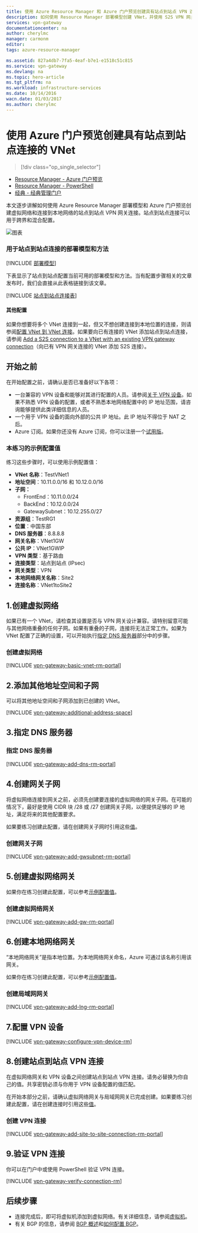 ```yaml
---
title: 使用 Azure Resource Manager 和 Azure 门户预览创建具有站点到站点 VPN 连接的虚拟网络 | Azure
description: 如何使用 Resource Manager 部署模型创建 VNet，并使用 S2S VPN 网关连接将其连接到本地网络。
services: vpn-gateway
documentationcenter: na
author: cherylmc
manager: carmonm
editor: 
tags: azure-resource-manager

ms.assetid: 827a4db7-7fa5-4eaf-b7e1-e1518c51c815
ms.service: vpn-gateway
ms.devlang: na
ms.topic: hero-article
ms.tgt_pltfrm: na
ms.workload: infrastructure-services
ms.date: 10/14/2016
wacn.date: 01/03/2017
ms.author: cherylmc
---
```


# 使用 Azure 门户预览创建具有站点到站点连接的 VNet
> [!div class="op_single_selector"]
- [Resource Manager - Azure 门户预览](./vpn-gateway-howto-site-to-site-resource-manager-portal.md)
- [Resource Manager - PowerShell](./vpn-gateway-create-site-to-site-rm-powershell.md)
- [经典 - 经典管理门户](./vpn-gateway-site-to-site-create.md)

本文逐步讲解如何使用 Azure Resource Manager 部署模型和 Azure 门户预览创建虚拟网络和连接到本地网络的站点到站点 VPN 网关连接。站点到站点连接可以用于跨界和混合配置。

![图表](./media/vpn-gateway-howto-site-to-site-resource-manager-portal/s2srmportal.png)  

### 用于站点到站点连接的部署模型和方法
[!INCLUDE [部署模型](../../includes/vpn-gateway-deployment-models-include.md)]

下表显示了站点到站点配置当前可用的部署模型和方法。当有配置步骤相关的文章发布时，我们会直接从此表格链接到该文章。

[!INCLUDE [站点到站点连接表](../../includes/vpn-gateway-table-site-to-site-include.md)]

#### 其他配置
如果你想要将多个 VNet 连接到一起，但又不想创建连接到本地位置的连接，则请参阅[配置 VNet 到 VNet 连接](./vpn-gateway-vnet-vnet-rm-ps.md)。如果要向已有连接的 VNet 添加站点到站点连接，请参阅 [Add a S2S connection to a VNet with an existing VPN gateway connection](./vpn-gateway-howto-multi-site-to-site-resource-manager-portal.md)（向已有 VPN 网关连接的 VNet 添加 S2S 连接）。

## 开始之前
在开始配置之前，请确认是否已准备好以下各项：

* 一台兼容的 VPN 设备和能够对其进行配置的人员。请参阅[关于 VPN 设备](./vpn-gateway-about-vpn-devices.md)。如果不熟悉 VPN 设备的配置，或者不熟悉本地网络配置中的 IP 地址范围，请咨询能够提供此类详细信息的人员。
* 一个用于 VPN 设备的面向外部的公共 IP 地址。此 IP 地址不得位于 NAT 之后。
* Azure 订阅。如果你还没有 Azure 订阅，你可以注册一个[试用版](https://www.azure.cn/pricing/1rmb-trial)。

### <a name="values"></a>本练习的示例配置值
练习这些步骤时，可以使用示例配置值：

* **VNet 名称**：TestVNet1
* **地址空间**：10.11.0.0/16 和 10.12.0.0/16
* **子网：**
  * FrontEnd：10.11.0.0/24
  * BackEnd：10.12.0.0/24
  * GatewaySubnet：10.12.255.0/27
* **资源组**：TestRG1
* **位置**：中国东部
* **DNS 服务器**：8.8.8.8
* **网关名称**：VNet1GW
* **公共 IP**：VNet1GWIP
* **VPN 类型**：基于路由
* **连接类型**：站点到站点 (IPsec)
* **网关类型**：VPN
* **本地网络网关名称**：Site2
* **连接名称**：VNet1toSite2

## <a name="CreatVNet"></a>1.创建虚拟网络
如果已有一个 VNet，请检查其设置是否与 VPN 网关设计兼容。请特别留意可能与其他网络重叠的任何子网。如果有重叠的子网，连接将无法正常工作。如果为 VNet 配置了正确的设置，可以开始执行[指定 DNS 服务器](#dns)部分中的步骤。

### 创建虚拟网络
[!INCLUDE [vpn-gateway-basic-vnet-rm-portal](../../includes/vpn-gateway-basic-vnet-rm-portal-include.md)]

## <a name="subnets"></a>2.添加其他地址空间和子网
可以将其他地址空间和子网添加到已创建的 VNet。

[!INCLUDE [vpn-gateway-additional-address-space](../../includes/vpn-gateway-additional-address-space-include.md)]

## <a name="dns"></a>3.指定 DNS 服务器
### 指定 DNS 服务器
[!INCLUDE [vpn-gateway-add-dns-rm-portal](../../includes/vpn-gateway-add-dns-rm-portal-include.md)]

## <a name="gatewaysubnet"></a>4.创建网关子网
将虚拟网络连接到网关之前，必须先创建要连接的虚拟网络的网关子网。在可能的情况下，最好是使用 CIDR 块 /28 或 /27 创建网关子网，以便提供足够的 IP 地址，满足将来的其他配置要求。

如果要练习创建此配置，请在创建网关子网时引用这些[值](#values)。

### 创建网关子网
[!INCLUDE [vpn-gateway-add-gwsubnet-rm-portal](../../includes/vpn-gateway-add-gwsubnet-rm-portal-include.md)]

## <a name="VNetGateway"></a>5.创建虚拟网络网关
如果你在练习创建此配置，可以参考[示例配置值](#values)。

### 创建虚拟网络网关
[!INCLUDE [vpn-gateway-add-gw-rm-portal](../../includes/vpn-gateway-add-gw-rm-portal-include.md)]

## <a name="LocalNetworkGateway"></a>6.创建本地网络网关
“本地网络网关”是指本地位置。为本地网络网关命名，Azure 可通过该名称引用该网关。

如果你在练习创建此配置，可以参考[示例配置值](#values)。

### 创建局域网网关
[!INCLUDE [vpn-gateway-add-lng-rm-portal](../../includes/vpn-gateway-add-lng-rm-portal-include.md)]

## <a name="VPNDevice"></a>7.配置 VPN 设备
[!INCLUDE [vpn-gateway-configure-vpn-device-rm](../../includes/vpn-gateway-configure-vpn-device-rm-include.md)]

## <a name="CreateConnection"></a>8.创建站点到站点 VPN 连接
在虚拟网络网关和 VPN 设备之间创建站点到站点 VPN 连接。请务必替换为你自己的值。共享密钥必须与你用于 VPN 设备配置的值匹配。

在开始本部分之前，请确认虚拟网络网关与局域网网关已完成创建。如果要练习创建此配置，请在创建连接时引用这些[值](#values)。

### 创建 VPN 连接
[!INCLUDE [vpn-gateway-add-site-to-site-connection-rm-portal](../../includes/vpn-gateway-add-site-to-site-connection-rm-portal-include.md)]

## <a name="VerifyConnection"></a>9.验证 VPN 连接
你可以在门户中或使用 PowerShell 验证 VPN 连接。

[!INCLUDE [vpn-gateway-verify-connection-rm](../../includes/vpn-gateway-verify-connection-rm-include.md)]

## 后续步骤
*  连接完成后，即可将虚拟机添加到虚拟网络。有关详细信息，请参阅[虚拟机](../virtual-machines/index.md/)。
*  有关 BGP 的信息，请参阅 [BGP 概述](./vpn-gateway-bgp-overview.md)和[如何配置 BGP](./vpn-gateway-bgp-resource-manager-ps.md)。

<!---HONumber=Mooncake_1226_2016-->